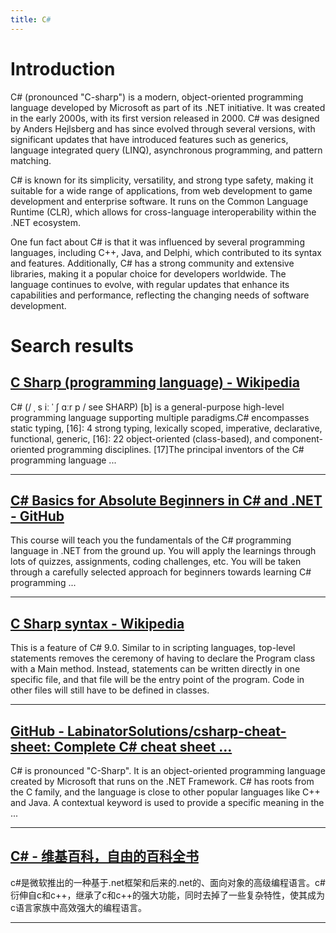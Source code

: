 ```yaml
---
title: C#
---
```


# Introduction
C# (pronounced "C-sharp") is a modern, object-oriented programming language developed by Microsoft as part of its .NET initiative. It was created in the early 2000s, with its first version released in 2000. C# was designed by Anders Hejlsberg and has since evolved through several versions, with significant updates that have introduced features such as generics, language integrated query (LINQ), asynchronous programming, and pattern matching.

C# is known for its simplicity, versatility, and strong type safety, making it suitable for a wide range of applications, from web development to game development and enterprise software. It runs on the Common Language Runtime (CLR), which allows for cross-language interoperability within the .NET ecosystem.

One fun fact about C# is that it was influenced by several programming languages, including C++, Java, and Delphi, which contributed to its syntax and features. Additionally, C# has a strong community and extensive libraries, making it a popular choice for developers worldwide. The language continues to evolve, with regular updates that enhance its capabilities and performance, reflecting the changing needs of software development.

# Search results


## [C Sharp (programming language) - Wikipedia](https://en.wikipedia.org/wiki/C_Sharp_(programming_language))

C# (/ ˌ s iː ˈ ʃ ɑːr p / see SHARP) [b] is a general-purpose high-level programming language supporting multiple paradigms.C# encompasses static typing, [16]: 4 strong typing, lexically scoped, imperative, declarative, functional, generic, [16]: 22 object-oriented (class-based), and component-oriented programming disciplines. [17]The principal inventors of the C# programming language ...

---

## [C# Basics for Absolute Beginners in C# and .NET - GitHub](https://github.com/PacktPublishing/C-sharp-Basics-for-Absolute-Beginners-in-C-Sharp-and-dot-NET)

This course will teach you the fundamentals of the C# programming language in .NET from the ground up. You will apply the learnings through lots of quizzes, assignments, coding challenges, etc. You will be taken through a carefully selected approach for beginners towards learning C# programming ...

---

## [C Sharp syntax - Wikipedia](https://en.wikipedia.org/wiki/C_Sharp_syntax)

This is a feature of C# 9.0. Similar to in scripting languages, top-level statements removes the ceremony of having to declare the Program class with a Main method. Instead, statements can be written directly in one specific file, and that file will be the entry point of the program. Code in other files will still have to be defined in classes.

---

## [GitHub - LabinatorSolutions/csharp-cheat-sheet: Complete C# cheat sheet ...](https://github.com/LabinatorSolutions/csharp-cheat-sheet)

C# is pronounced "C-Sharp". It is an object-oriented programming language created by Microsoft that runs on the .NET Framework. C# has roots from the C family, and the language is close to other popular languages like C++ and Java. A contextual keyword is used to provide a specific meaning in the ...

---

## [C# - 维基百科，自由的百科全书](https://zh.wikipedia.org/wiki/C♯)

c#是微软推出的一种基于.net框架和后来的.net的、面向对象的高级编程语言。c#衍伸自c和c++，继承了c和c++的强大功能，同时去掉了一些复杂特性，使其成为c语言家族中高效强大的编程语言。

---

